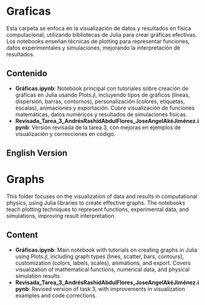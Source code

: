 # Graficas

Esta carpeta se enfoca en la visualización de datos y resultados en física computacional, utilizando bibliotecas de Julia para crear gráficas efectivas. Los notebooks enseñan técnicas de plotting para representar funciones, datos experimentales y simulaciones, mejorando la interpretación de resultados.

## Contenido

- **Gráficas.ipynb**: Notebook principal con tutoriales sobre creación de gráficas en Julia usando Plots.jl, incluyendo tipos de gráficos (líneas, dispersión, barras, contornos), personalización (colores, etiquetas, escalas), animaciones y exportación. Cubre visualización de funciones matemáticas, datos numéricos y resultados de simulaciones físicas.
- **Revisada_Tarea_3_AndrésRashidAbdulFlores_JoseAngelAkéJiménez.ipynb**: Versión revisada de la tarea 3, con mejoras en ejemplos de visualización y correcciones en código.

## English Version

# Graphs

This folder focuses on the visualization of data and results in computational physics, using Julia libraries to create effective graphs. The notebooks teach plotting techniques to represent functions, experimental data, and simulations, improving result interpretation.

## Content

- **Gráficas.ipynb**: Main notebook with tutorials on creating graphs in Julia using Plots.jl, including graph types (lines, scatter, bars, contours), customization (colors, labels, scales), animations, and export. Covers visualization of mathematical functions, numerical data, and physical simulation results.
- **Revisada_Tarea_3_AndrésRashidAbdulFlores_JoseAngelAkéJiménez.ipynb**: Revised version of task 3, with improvements in visualization examples and code corrections.